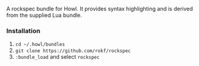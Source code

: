 
A rockspec bundle for Howl. It provides syntax highlighting and is derived from the supplied Lua bundle.

### Installation
1. `cd ~/.howl/bundles`
2. `git clone https://github.com/rokf/rockspec`
3. `:bundle_load` and select `rockspec`
